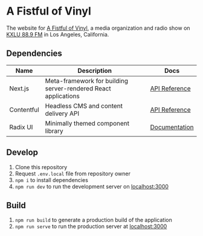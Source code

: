 # A Fistful of Vinyl

The website for [A Fistful of Vinyl](https://www.afistfulofvinyl.com/), a media organization and radio show on [KXLU 88.9 FM](https://kxlu.com/) in Los Angeles, California.

## Dependencies

| Name       | Description                                                    | Docs                                                                           |
| ---------- | -------------------------------------------------------------- | ------------------------------------------------------------------------------ |
| Next.js    | Meta-framework for building server-rendered React applications | [API Reference](https://nextjs.org/docs/app/api-reference)                     |
| Contentful | Headless CMS and content delivery API                          | [API Reference](https://www.contentful.com/developers/docs/references/)        |
| Radix UI   | Minimally themed component library                             | [Documentation](https://www.radix-ui.com/themes/docs/overview/getting-started) |

## Develop

1. Clone this repository
2. Request `.env.local` file from repository owner
3. `npm i` to install dependencies
4. `npm run dev` to run the development server on [localhost:3000](http://localhost:3000)

## Build

1. `npm run build` to generate a production build of the application
2. `npm run serve` to run the production server at [localhost:3000](http://localhost:3000)
